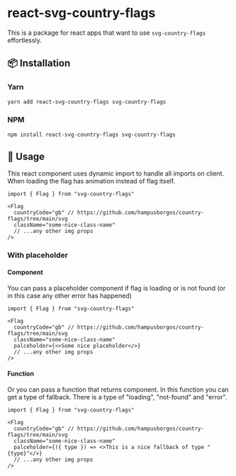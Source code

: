 # react-svg-country-flags

This is a package for react apps that want to use `svg-country-flags` effortlessly. 

## 📦 Installation

### Yarn

```bash
yarn add react-svg-country-flags svg-country-flags
```

### NPM

```bash
npm install react-svg-country-flags svg-country-flags
```

## 🤑 Usage

This react component uses dynamic import to handle all imports on client. When loading the flag has animation instead of flag itself. 

```tsx
import { Flag } from "svg-country-flags"

<Flag 
  countryCode="gb" // https://github.com/hampusborgos/country-flags/tree/main/svg
  className="some-nice-class-name"
  // ...any other img props
/>
```

### With placeholder


#### Component
You can pass a placeholder component if flag is loading or is not found (or in this case any other error has happened)

```tsx
import { Flag } from "svg-country-flags"

<Flag 
  countryCode="gb" // https://github.com/hampusborgos/country-flags/tree/main/svg
  className="some-nice-class-name"
  palceholder={<>Some nice placeholder</>}
  // ...any other img props
/>
```

#### Function

Or you can pass a function that returns component. In this function you can get a type of fallback. There is a type of "loading", "not-found" and "error".

```tsx
import { Flag } from "svg-country-flags"

<Flag 
  countryCode="gb" // https://github.com/hampusborgos/country-flags/tree/main/svg
  className="some-nice-class-name"
  palceholder={({ type }) => <>This is a nice fallback of type "{type}"</>}
  // ...any other img props
/>
```

